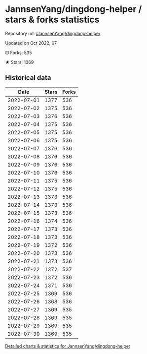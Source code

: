 # JannsenYang/dingdong-helper / stars & forks statistics

Repository url: [/JannsenYang/dingdong-helper](https://github.com/JannsenYang/dingdong-helper)

Updated on Oct 2022, 07

☋ Forks: 535

★ Stars: 1369

## Historical data
| Date | Stars | Forks |
|------|-------|-------|
| 2022-07-01 | 1377 | 536 | 
| 2022-07-02 | 1375 | 536 | 
| 2022-07-03 | 1376 | 536 | 
| 2022-07-04 | 1375 | 536 | 
| 2022-07-05 | 1375 | 536 | 
| 2022-07-06 | 1375 | 536 | 
| 2022-07-07 | 1376 | 536 | 
| 2022-07-08 | 1376 | 536 | 
| 2022-07-09 | 1376 | 536 | 
| 2022-07-10 | 1376 | 536 | 
| 2022-07-11 | 1375 | 536 | 
| 2022-07-12 | 1375 | 536 | 
| 2022-07-13 | 1373 | 536 | 
| 2022-07-14 | 1373 | 536 | 
| 2022-07-15 | 1373 | 536 | 
| 2022-07-16 | 1374 | 536 | 
| 2022-07-17 | 1373 | 536 | 
| 2022-07-18 | 1373 | 536 | 
| 2022-07-19 | 1372 | 536 | 
| 2022-07-20 | 1373 | 536 | 
| 2022-07-21 | 1373 | 536 | 
| 2022-07-22 | 1372 | 537 | 
| 2022-07-23 | 1372 | 536 | 
| 2022-07-24 | 1371 | 536 | 
| 2022-07-25 | 1369 | 536 | 
| 2022-07-26 | 1368 | 536 | 
| 2022-07-27 | 1369 | 535 | 
| 2022-07-28 | 1369 | 535 | 
| 2022-07-29 | 1369 | 535 | 
| 2022-07-30 | 1369 | 535 | 


[Detailed charts & statistics for JannsenYang/dingdong-helper](https://reviewgithub.com/rep/JannsenYang/dingdong-helper)
